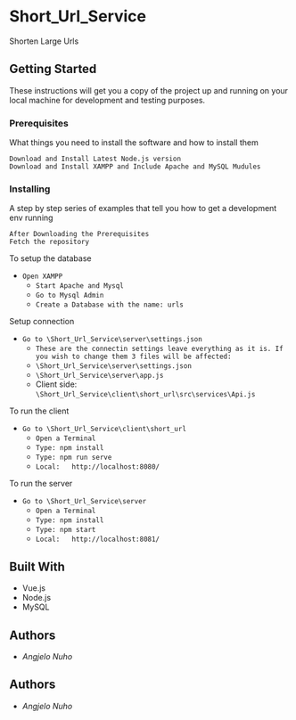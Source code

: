 # Short_Url_Service
 Shorten Large Urls

## Getting Started
These instructions will get you a copy of the project up and running on your local machine for development and testing purposes.

### Prerequisites
What things you need to install the software and how to install them

`Download and Install Latest Node.js version`  
`Download and Install XAMPP and Include Apache and MySQL Mudules`

### Installing
A step by step series of examples that tell you how to get a development env running

`After Downloading the Prerequisites`  
`Fetch the repository`   

To setup the database
* `Open XAMPP`
  * `Start Apache and Mysql`
  * `Go to Mysql Admin`
  * `Create a Database with the name: urls`  
  
Setup connection
* `Go to \Short_Url_Service\server\settings.json`
  * `These are the connectin settings leave everything as it is. If you wish to change them 3 files will be affected:`
  * `\Short_Url_Service\server\settings.json`
  * `\Short_Url_Service\server\app.js`
  * Client side: `\Short_Url_Service\client\short_url\src\services\Api.js`
  
  
To run the client
* `Go to \Short_Url_Service\client\short_url`
  * `Open a Terminal`
  * `Type: npm install`
  * `Type: npm run serve`
  * `Local:   http://localhost:8080/`

To run the server
* `Go to \Short_Url_Service\server`
  * `Open a Terminal`
  * `Type: npm install`
  * `Type: npm start` 
  * `Local:   http://localhost:8081/`

  
## Built With

* Vue.js
* Node.js
* MySQL

## Authors
* *Angjelo Nuho*


## Authors
* *Angjelo Nuho*
